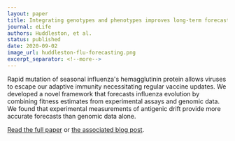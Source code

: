```yaml
---
layout: paper
title: Integrating genotypes and phenotypes improves long-term forecasts of seasonal influenza A/H3N2 evolution
journal: eLife
authors: Huddleston, et al.
status: published
date: 2020-09-02
image_url: huddleston-flu-forecasting.png
excerpt_separator: <!--more-->
---
```


Rapid mutation of seasonal influenza's hemagglutinin protein allows viruses to escape our adaptive immunity necessitating regular vaccine updates.
We developed a novel framework that forecasts influenza evolution by combining fitness estimates from experimental assays and genomic data.
We found that experimental measurements of antigenic drift provide more accurate forecasts than genomic data alone.

[Read the full paper](https://elifesciences.org/articles/60067) or [the associated blog post](https://bedford.io/blog/predicting-seasonal-influenza-evolution/).
<!--more-->
